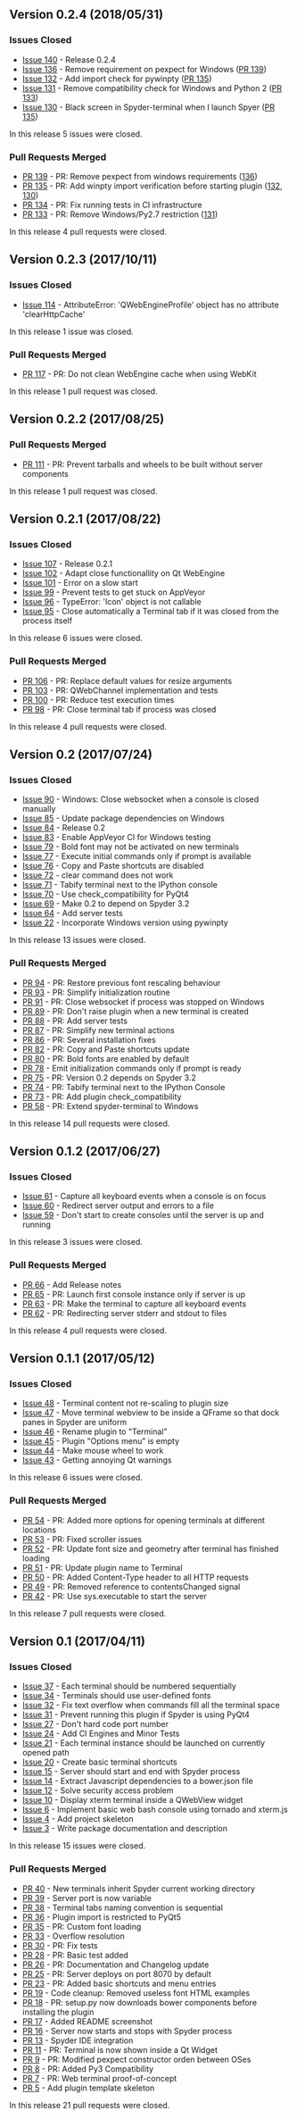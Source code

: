 ## Version 0.2.4 (2018/05/31)

### Issues Closed

* [Issue 140](https://github.com/spyder-ide/spyder-terminal/issues/140) - Release 0.2.4
* [Issue 136](https://github.com/spyder-ide/spyder-terminal/issues/136) - Remove requirement on pexpect for Windows ([PR 139](https://github.com/spyder-ide/spyder-terminal/pull/139))
* [Issue 132](https://github.com/spyder-ide/spyder-terminal/issues/132) - Add import check for pywinpty ([PR 135](https://github.com/spyder-ide/spyder-terminal/pull/135))
* [Issue 131](https://github.com/spyder-ide/spyder-terminal/issues/131) - Remove compatibility check for Windows and Python 2 ([PR 133](https://github.com/spyder-ide/spyder-terminal/pull/133))
* [Issue 130](https://github.com/spyder-ide/spyder-terminal/issues/130) - Black screen in Spyder-terminal when I launch Spyer ([PR 135](https://github.com/spyder-ide/spyder-terminal/pull/135))

In this release 5 issues were closed.

### Pull Requests Merged

* [PR 139](https://github.com/spyder-ide/spyder-terminal/pull/139) - PR: Remove pexpect from windows requirements ([136](https://github.com/spyder-ide/spyder-terminal/issues/136))
* [PR 135](https://github.com/spyder-ide/spyder-terminal/pull/135) - PR: Add winpty import verification before starting plugin ([132](https://github.com/spyder-ide/spyder-terminal/issues/132), [130](https://github.com/spyder-ide/spyder-terminal/issues/130))
* [PR 134](https://github.com/spyder-ide/spyder-terminal/pull/134) - PR: Fix running tests in CI infrastructure
* [PR 133](https://github.com/spyder-ide/spyder-terminal/pull/133) - PR: Remove Windows/Py2.7 restriction ([131](https://github.com/spyder-ide/spyder-terminal/issues/131))

In this release 4 pull requests were closed.


## Version 0.2.3 (2017/10/11)

### Issues Closed

* [Issue 114](https://github.com/spyder-ide/spyder-terminal/issues/114) - AttributeError: 'QWebEngineProfile' object has no attribute 'clearHttpCache'

In this release 1 issue was closed.

### Pull Requests Merged

* [PR 117](https://github.com/spyder-ide/spyder-terminal/pull/117) - PR: Do not clean WebEngine cache when using WebKit

In this release 1 pull request was closed.


## Version 0.2.2 (2017/08/25)


### Pull Requests Merged

* [PR 111](https://github.com/spyder-ide/spyder-terminal/pull/111) - PR: Prevent tarballs and wheels to be built without server components

In this release 1 pull request was closed.


## Version 0.2.1 (2017/08/22)

### Issues Closed

* [Issue 107](https://github.com/spyder-ide/spyder-terminal/issues/107) - Release 0.2.1
* [Issue 102](https://github.com/spyder-ide/spyder-terminal/issues/102) - Adapt close functionallity on Qt WebEngine
* [Issue 101](https://github.com/spyder-ide/spyder-terminal/issues/101) - Error on a slow start
* [Issue 99](https://github.com/spyder-ide/spyder-terminal/issues/99) - Prevent tests to get stuck on AppVeyor
* [Issue 96](https://github.com/spyder-ide/spyder-terminal/issues/96) - TypeError: 'Icon' object is not callable
* [Issue 95](https://github.com/spyder-ide/spyder-terminal/issues/95) - Close automatically a Terminal tab if it was closed from the process itself

In this release 6 issues were closed.

### Pull Requests Merged

* [PR 106](https://github.com/spyder-ide/spyder-terminal/pull/106) - PR: Replace default values for resize arguments
* [PR 103](https://github.com/spyder-ide/spyder-terminal/pull/103) - PR: QWebChannel implementation and tests
* [PR 100](https://github.com/spyder-ide/spyder-terminal/pull/100) - PR: Reduce test execution times
* [PR 98](https://github.com/spyder-ide/spyder-terminal/pull/98) - PR: Close terminal tab if process was closed

In this release 4 pull requests were closed.

## Version 0.2 (2017/07/24)

### Issues Closed

* [Issue 90](https://github.com/spyder-ide/spyder-terminal/issues/90) - Windows: Close websocket when a console is closed manually
* [Issue 85](https://github.com/spyder-ide/spyder-terminal/issues/85) - Update package dependencies on Windows
* [Issue 84](https://github.com/spyder-ide/spyder-terminal/issues/84) - Release 0.2
* [Issue 83](https://github.com/spyder-ide/spyder-terminal/issues/83) - Enable AppVeyor CI for Windows testing
* [Issue 79](https://github.com/spyder-ide/spyder-terminal/issues/79) - Bold font may not be activated on new terminals
* [Issue 77](https://github.com/spyder-ide/spyder-terminal/issues/77) - Execute initial commands only if prompt is available
* [Issue 76](https://github.com/spyder-ide/spyder-terminal/issues/76) - Copy and Paste shortcuts are disabled
* [Issue 72](https://github.com/spyder-ide/spyder-terminal/issues/72) - clear command does not work
* [Issue 71](https://github.com/spyder-ide/spyder-terminal/issues/71) - Tabify terminal next to the IPython console
* [Issue 70](https://github.com/spyder-ide/spyder-terminal/issues/70) - Use check_compatibility for PyQt4
* [Issue 69](https://github.com/spyder-ide/spyder-terminal/issues/69) - Make 0.2 to depend on Spyder 3.2
* [Issue 64](https://github.com/spyder-ide/spyder-terminal/issues/64) - Add server tests
* [Issue 22](https://github.com/spyder-ide/spyder-terminal/issues/22) - Incorporate Windows version using pywinpty

In this release 13 issues were closed.

### Pull Requests Merged

* [PR 94](https://github.com/spyder-ide/spyder-terminal/pull/94) - PR: Restore previous font rescaling behaviour
* [PR 93](https://github.com/spyder-ide/spyder-terminal/pull/93) - PR: Simplify initialization routine
* [PR 91](https://github.com/spyder-ide/spyder-terminal/pull/91) - PR: Close websocket if process was stopped on Windows
* [PR 89](https://github.com/spyder-ide/spyder-terminal/pull/89) - PR: Don't raise plugin when a new terminal is created
* [PR 88](https://github.com/spyder-ide/spyder-terminal/pull/88) - PR: Add server tests
* [PR 87](https://github.com/spyder-ide/spyder-terminal/pull/87) - PR: Simplify new terminal actions
* [PR 86](https://github.com/spyder-ide/spyder-terminal/pull/86) - PR: Several installation fixes
* [PR 82](https://github.com/spyder-ide/spyder-terminal/pull/82) - PR: Copy and Paste shortcuts update
* [PR 80](https://github.com/spyder-ide/spyder-terminal/pull/80) - PR: Bold fonts are enabled by default
* [PR 78](https://github.com/spyder-ide/spyder-terminal/pull/78) - Emit initialization commands only if prompt is ready
* [PR 75](https://github.com/spyder-ide/spyder-terminal/pull/75) - PR: Version 0.2 depends on Spyder 3.2
* [PR 74](https://github.com/spyder-ide/spyder-terminal/pull/74) - PR: Tabify terminal next to the IPython Console
* [PR 73](https://github.com/spyder-ide/spyder-terminal/pull/73) - PR: Add plugin check_compatibility
* [PR 58](https://github.com/spyder-ide/spyder-terminal/pull/58) - PR: Extend spyder-terminal to Windows

In this release 14 pull requests were closed.

## Version 0.1.2 (2017/06/27)

### Issues Closed

* [Issue 61](https://github.com/spyder-ide/spyder-terminal/issues/61) - Capture all keyboard events when a console is on focus
* [Issue 60](https://github.com/spyder-ide/spyder-terminal/issues/60) - Redirect server output and errors to a file
* [Issue 59](https://github.com/spyder-ide/spyder-terminal/issues/59) - Don't start to create consoles until the server is up and running

In this release 3 issues were closed.

### Pull Requests Merged

* [PR 66](https://github.com/spyder-ide/spyder-terminal/pull/66) - Add Release notes
* [PR 65](https://github.com/spyder-ide/spyder-terminal/pull/65) - PR: Launch first console instance only if server is up
* [PR 63](https://github.com/spyder-ide/spyder-terminal/pull/63) - PR: Make the terminal to capture all keyboard events
* [PR 62](https://github.com/spyder-ide/spyder-terminal/pull/62) - PR: Redirecting server stderr and stdout to files

In this release 4 pull requests were closed.

## Version 0.1.1 (2017/05/12)

### Issues Closed

* [Issue 48](https://github.com/spyder-ide/spyder-terminal/issues/48) - Terminal content not re-scaling to plugin size
* [Issue 47](https://github.com/spyder-ide/spyder-terminal/issues/47) - Move terminal webview to be inside a QFrame so that dock panes in Spyder are uniform
* [Issue 46](https://github.com/spyder-ide/spyder-terminal/issues/46) - Rename plugin to "Terminal"
* [Issue 45](https://github.com/spyder-ide/spyder-terminal/issues/45) - Plugin "Options menu" is empty
* [Issue 44](https://github.com/spyder-ide/spyder-terminal/issues/44) - Make mouse wheel to work
* [Issue 43](https://github.com/spyder-ide/spyder-terminal/issues/43) - Getting annoying Qt warnings

In this release 6 issues were closed.

### Pull Requests Merged

* [PR 54](https://github.com/spyder-ide/spyder-terminal/pull/54) - PR: Added more options for opening terminals at different locations
* [PR 53](https://github.com/spyder-ide/spyder-terminal/pull/53) - PR: Fixed scroller issues
* [PR 52](https://github.com/spyder-ide/spyder-terminal/pull/52) - PR: Update font size and geometry after terminal has finished loading
* [PR 51](https://github.com/spyder-ide/spyder-terminal/pull/51) - PR: Update plugin name to Terminal
* [PR 50](https://github.com/spyder-ide/spyder-terminal/pull/50) - PR: Added Content-Type header to all HTTP requests
* [PR 49](https://github.com/spyder-ide/spyder-terminal/pull/49) - PR: Removed reference to contentsChanged signal
* [PR 42](https://github.com/spyder-ide/spyder-terminal/pull/42) - PR: Use sys.executable to start the server

In this release 7 pull requests were closed.


## Version 0.1 (2017/04/11)

### Issues Closed

* [Issue 37](https://github.com/spyder-ide/spyder-terminal/issues/37) - Each terminal should be numbered sequentially
* [Issue 34](https://github.com/spyder-ide/spyder-terminal/issues/34) - Terminals should use user-defined fonts
* [Issue 32](https://github.com/spyder-ide/spyder-terminal/issues/32) - Fix text overflow when commands fill all the terminal space
* [Issue 31](https://github.com/spyder-ide/spyder-terminal/issues/31) - Prevent running this plugin if Spyder is using PyQt4
* [Issue 27](https://github.com/spyder-ide/spyder-terminal/issues/27) - Don't hard code port number
* [Issue 24](https://github.com/spyder-ide/spyder-terminal/issues/24) - Add CI Engines and Minor Tests
* [Issue 21](https://github.com/spyder-ide/spyder-terminal/issues/21) - Each terminal instance should be launched on currently opened path
* [Issue 20](https://github.com/spyder-ide/spyder-terminal/issues/20) - Create basic terminal shortcuts
* [Issue 15](https://github.com/spyder-ide/spyder-terminal/issues/15) - Server should start and end with Spyder process
* [Issue 14](https://github.com/spyder-ide/spyder-terminal/issues/14) - Extract Javascript dependencies to a bower.json file
* [Issue 12](https://github.com/spyder-ide/spyder-terminal/issues/12) - Solve security access problem
* [Issue 10](https://github.com/spyder-ide/spyder-terminal/issues/10) - Display xterm terminal inside a QWebView widget
* [Issue 6](https://github.com/spyder-ide/spyder-terminal/issues/6) - Implement basic web bash console using tornado and xterm.js
* [Issue 4](https://github.com/spyder-ide/spyder-terminal/issues/4) - Add project skeleton
* [Issue 3](https://github.com/spyder-ide/spyder-terminal/issues/3) - Write package documentation and description

In this release 15 issues were closed.

### Pull Requests Merged

* [PR 40](https://github.com/spyder-ide/spyder-terminal/pull/40) - New terminals inherit Spyder current working directory
* [PR 39](https://github.com/spyder-ide/spyder-terminal/pull/39) - Server port is now variable
* [PR 38](https://github.com/spyder-ide/spyder-terminal/pull/38) - Terminal tabs naming convention is sequential
* [PR 36](https://github.com/spyder-ide/spyder-terminal/pull/36) - Plugin import is restricted to PyQt5
* [PR 35](https://github.com/spyder-ide/spyder-terminal/pull/35) - PR: Custom font loading
* [PR 33](https://github.com/spyder-ide/spyder-terminal/pull/33) - Overflow resolution
* [PR 30](https://github.com/spyder-ide/spyder-terminal/pull/30) - PR: Fix tests
* [PR 28](https://github.com/spyder-ide/spyder-terminal/pull/28) - PR: Basic test added
* [PR 26](https://github.com/spyder-ide/spyder-terminal/pull/26) - PR: Documentation and Changelog update
* [PR 25](https://github.com/spyder-ide/spyder-terminal/pull/25) - PR: Server deploys on port 8070 by default
* [PR 23](https://github.com/spyder-ide/spyder-terminal/pull/23) - PR: Added basic shortcuts and menu entries
* [PR 19](https://github.com/spyder-ide/spyder-terminal/pull/19) - Code cleanup: Removed useless font HTML examples
* [PR 18](https://github.com/spyder-ide/spyder-terminal/pull/18) - PR: setup.py now downloads bower components before installing the plugin
* [PR 17](https://github.com/spyder-ide/spyder-terminal/pull/17) - Added README screenshot
* [PR 16](https://github.com/spyder-ide/spyder-terminal/pull/16) - Server now starts and stops with Spyder process
* [PR 13](https://github.com/spyder-ide/spyder-terminal/pull/13) - Spyder IDE integration
* [PR 11](https://github.com/spyder-ide/spyder-terminal/pull/11) - PR: Terminal is now shown inside a Qt Widget
* [PR 9](https://github.com/spyder-ide/spyder-terminal/pull/9) - PR: Modified pexpect constructor orden between OSes
* [PR 8](https://github.com/spyder-ide/spyder-terminal/pull/8) - PR: Added Py3 Compatibility
* [PR 7](https://github.com/spyder-ide/spyder-terminal/pull/7) - PR: Web terminal proof-of-concept
* [PR 5](https://github.com/spyder-ide/spyder-terminal/pull/5) - Add plugin template skeleton

In this release 21 pull requests were closed.
